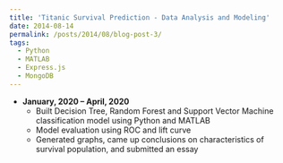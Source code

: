 ```yaml
---
title: 'Titanic Survival Prediction - Data Analysis and Modeling'
date: 2014-08-14
permalink: /posts/2014/08/blog-post-3/
tags:
  - Python
  - MATLAB
  - Express.js
  - MongoDB
---
```


* **January, 2020 – April, 2020** 
    * Built Decision Tree, Random Forest and Support Vector Machine classification model using Python and MATLAB
    * Model evaluation using ROC and lift curve
    * Generated graphs, came up conclusions on characteristics of survival population, and submitted an essay

